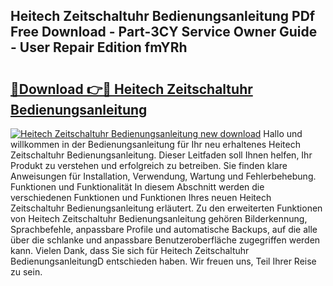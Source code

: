 ## Heitech Zeitschaltuhr Bedienungsanleitung PDf Free Download - Part-3CY Service Owner Guide - User Repair Edition fmYRh

# <h2><a href="http://df1kwk.blite.top/?on=Heitech+Zeitschaltuhr+Bedienungsanleitung">🔗Download 👉🔴 Heitech Zeitschaltuhr Bedienungsanleitung</a></h2>

[![Heitech Zeitschaltuhr Bedienungsanleitung new download](https://i.imgur.com/lujVjoI.png)](http://df1kwk.blite.top/?on=Heitech+Zeitschaltuhr+Bedienungsanleitung)
Hallo und willkommen in der Bedienungsanleitung für Ihr neu erhaltenes Heitech Zeitschaltuhr Bedienungsanleitung. Dieser Leitfaden soll Ihnen helfen, Ihr Produkt zu verstehen und erfolgreich zu betreiben. Sie finden klare Anweisungen für Installation, Verwendung, Wartung und Fehlerbehebung. Funktionen und Funktionalität In diesem Abschnitt werden die verschiedenen Funktionen und Funktionen Ihres neuen Heitech Zeitschaltuhr Bedienungsanleitung erläutert. Zu den erweiterten Funktionen von Heitech Zeitschaltuhr Bedienungsanleitung gehören Bilderkennung, Sprachbefehle, anpassbare Profile und automatische Backups, auf die alle über die schlanke und anpassbare Benutzeroberfläche zugegriffen werden kann. Vielen Dank, dass Sie sich für Heitech Zeitschaltuhr BedienungsanleitungD entschieden haben. Wir freuen uns, Teil Ihrer Reise zu sein.
